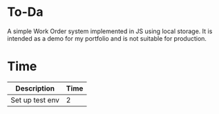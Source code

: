 # To-Da
A simple Work Order system implemented in JS using local storage. It is intended as a demo for my portfolio and is not suitable for production.

# Time
| Description         | Time |
| ------------------- | ---- |
| Set up test env     |  2   |
